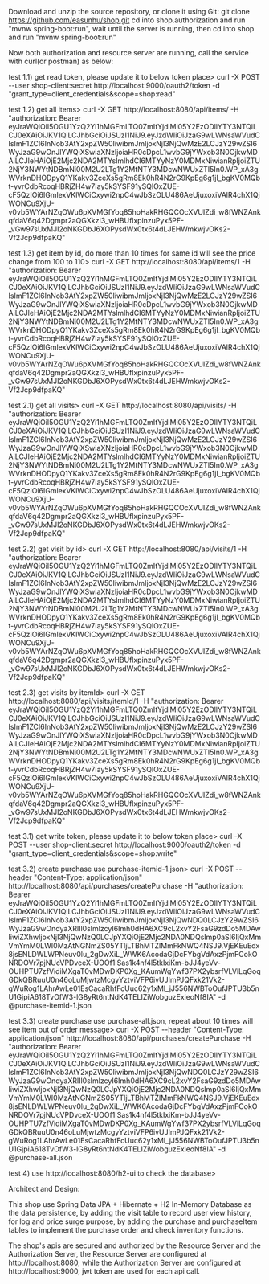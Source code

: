 
Download and unzip the source repository, or clone it using Git:
git clone https://github.com/easunhu/shop.git
cd into shop.authorization and run "mvnw spring-boot:run", wait until the server is running, then cd into shop and run "mvnw spring-boot:run"

Now both authorization and resource server are running, call the service with curl(or postman) as below:

test 1.1) get read token, please update it to below token place>
curl -X POST --user shop-client:secret http://localhost:9000/oauth2/token -d "grant_type=client_credentials&scope=shop:read"

test 1.2) get all items>
curl -X GET http://localhost:8080/api/items/ -H "authorization: Bearer eyJraWQiOiI5OGU1YzQ2Yi1hMGFmLTQ0ZmItYjdlMi05Y2EzODllYTY3NTQiLCJ0eXAiOiJKV1QiLCJhbGciOiJSUzI1NiJ9.eyJzdWIiOiJzaG9wLWNsaWVudCIsImF1ZCI6InNob3AtY2xpZW50IiwibmJmIjoxNjI3NjQwMzE2LCJzY29wZSI6WyJzaG9wOnJlYWQiXSwiaXNzIjoiaHR0cDpcL1wvbG9jYWxob3N0OjkwMDAiLCJleHAiOjE2Mjc2NDA2MTYsImlhdCI6MTYyNzY0MDMxNiwianRpIjoiZTU2NjY3NWYtNDBmNi00M2U2LTg1Y2MtNTY3MDcwNWUxZTI5In0.WP_xA3gWVrknDHODpyQ1YKakv3ZceXs5gRm8Ek0hR4N2rG9KpEg6g1jI_bgKV0MQbt-yvrCdbRcoqHBRjZH4w7Iay5kSYSF91ySQlOxZUE-cF5QzIOi6IGmlexVKlWCiCxywi2npC4wJbSzOLU486AeUjuxoxiVAlR4chX1QjWONCu9XjU-v0vb5WYArNZqOWu6pXVMGfYoq85hoHakRHGQCOcXVUIZdi_w8fWNZAnkqfdaV6q42Dgmpr2aQGXkzI3_wHBUflxpinzuPyx5PF-_vGw97sUxMJI2oNKGDbJ6XOPysdWx0tx6t4dLJEHWmkwjvOKs2-Vf2Jcp9dfpaKQ"

test 1.3) get item by id, do more than 10 times for same id will see the price change from 100 to 110>
curl -X GET http://localhost:8080/api/items/1 -H "authorization: Bearer eyJraWQiOiI5OGU1YzQ2Yi1hMGFmLTQ0ZmItYjdlMi05Y2EzODllYTY3NTQiLCJ0eXAiOiJKV1QiLCJhbGciOiJSUzI1NiJ9.eyJzdWIiOiJzaG9wLWNsaWVudCIsImF1ZCI6InNob3AtY2xpZW50IiwibmJmIjoxNjI3NjQwMzE2LCJzY29wZSI6WyJzaG9wOnJlYWQiXSwiaXNzIjoiaHR0cDpcL1wvbG9jYWxob3N0OjkwMDAiLCJleHAiOjE2Mjc2NDA2MTYsImlhdCI6MTYyNzY0MDMxNiwianRpIjoiZTU2NjY3NWYtNDBmNi00M2U2LTg1Y2MtNTY3MDcwNWUxZTI5In0.WP_xA3gWVrknDHODpyQ1YKakv3ZceXs5gRm8Ek0hR4N2rG9KpEg6g1jI_bgKV0MQbt-yvrCdbRcoqHBRjZH4w7Iay5kSYSF91ySQlOxZUE-cF5QzIOi6IGmlexVKlWCiCxywi2npC4wJbSzOLU486AeUjuxoxiVAlR4chX1QjWONCu9XjU-v0vb5WYArNZqOWu6pXVMGfYoq85hoHakRHGQCOcXVUIZdi_w8fWNZAnkqfdaV6q42Dgmpr2aQGXkzI3_wHBUflxpinzuPyx5PF-_vGw97sUxMJI2oNKGDbJ6XOPysdWx0tx6t4dLJEHWmkwjvOKs2-Vf2Jcp9dfpaKQ"

test 2.1) get all visits>
curl -X GET http://localhost:8080/api/visits/ -H "authorization: Bearer eyJraWQiOiI5OGU1YzQ2Yi1hMGFmLTQ0ZmItYjdlMi05Y2EzODllYTY3NTQiLCJ0eXAiOiJKV1QiLCJhbGciOiJSUzI1NiJ9.eyJzdWIiOiJzaG9wLWNsaWVudCIsImF1ZCI6InNob3AtY2xpZW50IiwibmJmIjoxNjI3NjQwMzE2LCJzY29wZSI6WyJzaG9wOnJlYWQiXSwiaXNzIjoiaHR0cDpcL1wvbG9jYWxob3N0OjkwMDAiLCJleHAiOjE2Mjc2NDA2MTYsImlhdCI6MTYyNzY0MDMxNiwianRpIjoiZTU2NjY3NWYtNDBmNi00M2U2LTg1Y2MtNTY3MDcwNWUxZTI5In0.WP_xA3gWVrknDHODpyQ1YKakv3ZceXs5gRm8Ek0hR4N2rG9KpEg6g1jI_bgKV0MQbt-yvrCdbRcoqHBRjZH4w7Iay5kSYSF91ySQlOxZUE-cF5QzIOi6IGmlexVKlWCiCxywi2npC4wJbSzOLU486AeUjuxoxiVAlR4chX1QjWONCu9XjU-v0vb5WYArNZqOWu6pXVMGfYoq85hoHakRHGQCOcXVUIZdi_w8fWNZAnkqfdaV6q42Dgmpr2aQGXkzI3_wHBUflxpinzuPyx5PF-_vGw97sUxMJI2oNKGDbJ6XOPysdWx0tx6t4dLJEHWmkwjvOKs2-Vf2Jcp9dfpaKQ"

test 2.2) get visit by id>
curl -X GET http://localhost:8080/api/visits/1 -H "authorization: Bearer eyJraWQiOiI5OGU1YzQ2Yi1hMGFmLTQ0ZmItYjdlMi05Y2EzODllYTY3NTQiLCJ0eXAiOiJKV1QiLCJhbGciOiJSUzI1NiJ9.eyJzdWIiOiJzaG9wLWNsaWVudCIsImF1ZCI6InNob3AtY2xpZW50IiwibmJmIjoxNjI3NjQwMzE2LCJzY29wZSI6WyJzaG9wOnJlYWQiXSwiaXNzIjoiaHR0cDpcL1wvbG9jYWxob3N0OjkwMDAiLCJleHAiOjE2Mjc2NDA2MTYsImlhdCI6MTYyNzY0MDMxNiwianRpIjoiZTU2NjY3NWYtNDBmNi00M2U2LTg1Y2MtNTY3MDcwNWUxZTI5In0.WP_xA3gWVrknDHODpyQ1YKakv3ZceXs5gRm8Ek0hR4N2rG9KpEg6g1jI_bgKV0MQbt-yvrCdbRcoqHBRjZH4w7Iay5kSYSF91ySQlOxZUE-cF5QzIOi6IGmlexVKlWCiCxywi2npC4wJbSzOLU486AeUjuxoxiVAlR4chX1QjWONCu9XjU-v0vb5WYArNZqOWu6pXVMGfYoq85hoHakRHGQCOcXVUIZdi_w8fWNZAnkqfdaV6q42Dgmpr2aQGXkzI3_wHBUflxpinzuPyx5PF-_vGw97sUxMJI2oNKGDbJ6XOPysdWx0tx6t4dLJEHWmkwjvOKs2-Vf2Jcp9dfpaKQ"

test 2.3) get visits by itemId>
curl -X GET http://localhost:8080/api/visits/itemId/1 -H "authorization: Bearer eyJraWQiOiI5OGU1YzQ2Yi1hMGFmLTQ0ZmItYjdlMi05Y2EzODllYTY3NTQiLCJ0eXAiOiJKV1QiLCJhbGciOiJSUzI1NiJ9.eyJzdWIiOiJzaG9wLWNsaWVudCIsImF1ZCI6InNob3AtY2xpZW50IiwibmJmIjoxNjI3NjQwMzE2LCJzY29wZSI6WyJzaG9wOnJlYWQiXSwiaXNzIjoiaHR0cDpcL1wvbG9jYWxob3N0OjkwMDAiLCJleHAiOjE2Mjc2NDA2MTYsImlhdCI6MTYyNzY0MDMxNiwianRpIjoiZTU2NjY3NWYtNDBmNi00M2U2LTg1Y2MtNTY3MDcwNWUxZTI5In0.WP_xA3gWVrknDHODpyQ1YKakv3ZceXs5gRm8Ek0hR4N2rG9KpEg6g1jI_bgKV0MQbt-yvrCdbRcoqHBRjZH4w7Iay5kSYSF91ySQlOxZUE-cF5QzIOi6IGmlexVKlWCiCxywi2npC4wJbSzOLU486AeUjuxoxiVAlR4chX1QjWONCu9XjU-v0vb5WYArNZqOWu6pXVMGfYoq85hoHakRHGQCOcXVUIZdi_w8fWNZAnkqfdaV6q42Dgmpr2aQGXkzI3_wHBUflxpinzuPyx5PF-_vGw97sUxMJI2oNKGDbJ6XOPysdWx0tx6t4dLJEHWmkwjvOKs2-Vf2Jcp9dfpaKQ"

test 3.1) get write token, please update it to below token place>
curl -X POST --user shop-client:secret http://localhost:9000/oauth2/token -d "grant_type=client_credentials&scope=shop:write"

test 3.2) create purchase use purchase-itemid-1.json>
curl -X POST --header "Content-Type: application/json" http://localhost:8080/api/purchases/createPurchase -H "authorization: Bearer eyJraWQiOiI5OGU1YzQ2Yi1hMGFmLTQ0ZmItYjdlMi05Y2EzODllYTY3NTQiLCJ0eXAiOiJKV1QiLCJhbGciOiJSUzI1NiJ9.eyJzdWIiOiJzaG9wLWNsaWVudCIsImF1ZCI6InNob3AtY2xpZW50IiwibmJmIjoxNjI3NjQwNDQ0LCJzY29wZSI6WyJzaG9wOndyaXRlIl0sImlzcyI6Imh0dHA6XC9cL2xvY2FsaG9zdDo5MDAwIiwiZXhwIjoxNjI3NjQwNzQ0LCJpYXQiOjE2Mjc2NDA0NDQsImp0aSI6IjQxMmVmYmM0LWI0MzAtNGNmZS05YTljLTBhMTZlMmFkNWQ4NSJ9.VjEKEuEdx8jsENLDWLWPNeuv0lu_2gDwXiL_WWK6AcodaGjDcFYbgVdAxzPjmFCokONRDOVr7pjNUcVPDvceX-UOOf1ISas1k4nf4l5tkIxiKm-bJJ4yeVv-OUHPTU7zfVidiMXgaT0vMDwDKP0Xg_KAumWgYwf37PX2ybsrfVLVlLqGoqGDkQBRuuU0n46oLuMjwtzMcgyYztviVFP6ivUJImPJQFxk21Vk2-gWuRog1LAhrAwLe01EsCacaRhfFcUuc62y1xMl_jJ556NWBToOufJPTU3b5nU1GjpiA618TvOfW3-lG8yRt6ntNdK4TELIZiWobguzExieoNf8IA" -d @purchase-itemid-1.json

test 3.3) create purchase use purchase-all.json, repeat about 10 times will see item out of order message>
curl -X POST --header "Content-Type: application/json" http://localhost:8080/api/purchases/createPurchase -H "authorization: Bearer eyJraWQiOiI5OGU1YzQ2Yi1hMGFmLTQ0ZmItYjdlMi05Y2EzODllYTY3NTQiLCJ0eXAiOiJKV1QiLCJhbGciOiJSUzI1NiJ9.eyJzdWIiOiJzaG9wLWNsaWVudCIsImF1ZCI6InNob3AtY2xpZW50IiwibmJmIjoxNjI3NjQwNDQ0LCJzY29wZSI6WyJzaG9wOndyaXRlIl0sImlzcyI6Imh0dHA6XC9cL2xvY2FsaG9zdDo5MDAwIiwiZXhwIjoxNjI3NjQwNzQ0LCJpYXQiOjE2Mjc2NDA0NDQsImp0aSI6IjQxMmVmYmM0LWI0MzAtNGNmZS05YTljLTBhMTZlMmFkNWQ4NSJ9.VjEKEuEdx8jsENLDWLWPNeuv0lu_2gDwXiL_WWK6AcodaGjDcFYbgVdAxzPjmFCokONRDOVr7pjNUcVPDvceX-UOOf1ISas1k4nf4l5tkIxiKm-bJJ4yeVv-OUHPTU7zfVidiMXgaT0vMDwDKP0Xg_KAumWgYwf37PX2ybsrfVLVlLqGoqGDkQBRuuU0n46oLuMjwtzMcgyYztviVFP6ivUJImPJQFxk21Vk2-gWuRog1LAhrAwLe01EsCacaRhfFcUuc62y1xMl_jJ556NWBToOufJPTU3b5nU1GjpiA618TvOfW3-lG8yRt6ntNdK4TELIZiWobguzExieoNf8IA" -d @purchase-all.json

test 4) use http://localhost:8080/h2-ui to check the database>

Architect and Design:

This shop use Spring Data JPA + Hibernate + H2 In-Memory Database as the data persistence,
by adding the visit table to record user view history, for log and price surge purpose,
by adding the purchase and purchaseItem tables to implement the purchase order and check inventory functions.

The shop's apis are secured and authorized by the Resource Server and the Authorization Server,
the Resource Server are configured at http://localhost:8080, while the Authorization Server are
configured at http://localhost:9000, jwt token are used for each api call.

